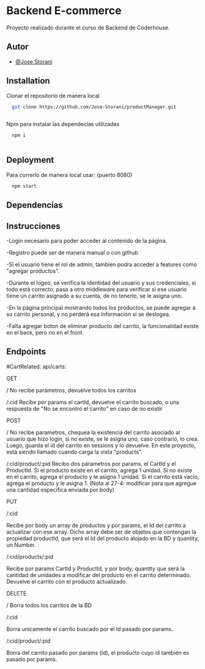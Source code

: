
# Backend E-commerce

Proyecto realizado durante el curso de Backend de Coderhouse.




## Autor

- [@Jose Storani](https://github.com/Jose-Storani)


## Installation

Clonar el repositorio de manera local 

```bash
  git clone https://github.com/Jose-Storani/productManager.git
  
```
    

Npm para instalar las dependecias utilizadas

```bash
  npm i
  
```


    
## Deployment

Para correrlo de manera local usar: (puerto 8080)

```bash
  npm start
```


## Dependencias


## Instrucciones

-Login necesario para poder acceder al contenido de la página.

-Registro puede ser de manera manual o con github

-Si el usuario tiene el rol de admin, tambien podra acceder a features como "agregar productos".

-Durante el logeo, se verifica la identidad del usuario y sus credenciales, si todo está correcto, pasa a otro middleware para verificar si ese usuario tiene un carrito asignado a su cuenta, de no tenerlo, se le asigna uno.

-En la página principal mostrando todos los productos, se puede agregar a su carrito personal, y no perderá esa información si se deslogea.

-Falta agregar boton de eliminar producto del carrito, la funcionalidad existe en el back, pero no en el front.




## Endpoints

#CartRelated:
api/carts:

GET

 / 
No recibe parámetros, devuelve todos los carritos

/:cid 
Recibe por params el cartId, devuelve el carrito buscado, o una respuesta de "No se encontró el carrito" en caso de no existir


POST

/
No recibe parametros, chequea la existencia del carrito asociado al usuario que hizo login, si no existe, se le asigna uno, caso contrario, lo crea. Luego, guarda el id del carrito en sessions y lo devuelve. En este proyecto, está siendo llamado cuando carga la vista "products".


/:cid/product/:pid
Recibo dos párametros por params, el CartId y el ProductId.
Si el producto existe en el carrito, agrega 1 unidad.
Si no existe en el carrito, agrega el producto y le asigna 1 unidad.
Si el carrito está vacio, agrega el producto y le asigna 1.
(Nota al 27-4: modificar para que agregue una cantidad especifica enviada por body)


PUT

/:cid

Recibe por body un array de productos y por params, el Id del carrito a actualizar con ese array. Dicho array debe ser de objetos que contengan la propiedad productId, que será el Id del producto alojado en la BD y quantity, un Number.


/:cid/products/:pid

Recibe por params CartId y ProductId, y por body, quantity que será la cantidad de unidades a modificar del producto en el carrito determinado. Devuelve el carrito con el producto actualizado.


DELETE

/
Borra todos los carritos de la BD

/:cid

Borra unicamente el carrito buscado por el Id pasado por params.

/:cid/product/:pid

Borra del carrito pasado por params (id), el producto cuyo id también es pasado por params.






